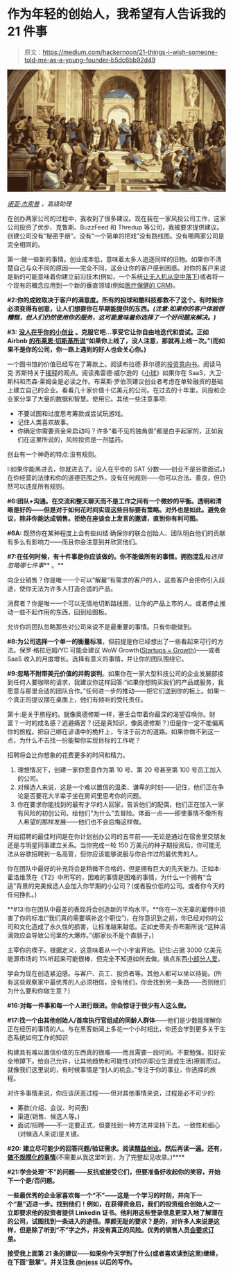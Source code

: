 # 作为年轻的创始人，我希望有人告诉我的 21 件事

> 原文：<https://medium.com/hackernoon/21-things-i-wish-someone-told-me-as-a-young-founder-b5dc6bb92d49>

![](img/daab2d5c39277917da535a71fb77f196.png)

[*诺亚·杰索普*](https://twitter.com/njess?lang=en) *，高级助理*

在创办两家公司的过程中，我收到了很多建议。现在我在一家风投公司工作，这家公司投资了优步、克鲁斯、BuzzFeed 和 Thredup 等公司，我被要求提供建议。创建公司没有“秘密手册”。没有“一个简单的把戏”没有路线图。没有哪两家公司是完全相同的。

第一:做一些新的事情。创业成本低，意味着太多人追逐同样的旧物。如果你不清楚自己与众不同的原因——完全不同，这会让你的客户感到困惑。对你的客户来说是新的可能意味着你建立前沿技术(例如，一个系统[让无人机从空中落下](https://techcrunch.com/2017/07/20/skysafe/))或者将一个现有的概念应用到一个新的垂直领域(例如[医疗保健的 CRM](https://venturebeat.com/2013/10/16/gordon-ritter-veeva-systems-is-the-next-salesforce/))。

**#2:你的成败取决于客户的满意度。所有的投球和酷科技都救不了这个。有时候你必须变得有创意，让人们想要你在早期能提供的东西。*(注意:如果你的客户体验很糟糕，但人们仍然使用你的服务，这可能意味着你选择了一个好问题来解决。)***

**#3:** [**没人在乎你的小创业**](http://www.businessinsider.com/no-one-cares-about-your-stupid-little-startup-2009-12) **。克服它吧…享受它让你自由地迭代和尝试。正如 Airbnb [的布莱恩·切斯基所说](https://twitter.com/bchesky/status/312438036929576962)“如果你上线了，没人注意，那就再上线一次。”(而如果不是你的公司，你一路上遇到的好人也会关心你。)**

一个图书馆的价值已经写在了筹款上。阅读布拉德·菲尔德的[投资意向书](https://feld.com/archives/2005/08/term-sheet-series-wrap-up.html)。阅读马克·苏斯特关于[稀释](https://bothsidesofthetable.com/understanding-how-dilution-affects-you-at-a-startup-4fb4cd29ad5c)的观点。阅读弗雷德·威尔逊的《[小球](http://avc.com/2016/05/small-ball/)》如果你在 SaaS，大卫·斯科和杰森·莱姆金是必读之作。布莱斯·罗伯茨建议创业者考虑在单轮融资的基础上建立自己的企业。看看几十家价值十亿美元的公司。在过去的十年里，风投和企业家分享了大量的数据和智慧。使用它。其他一些注意事项:

*   不要试图和过度思考筹款或尝试玩游戏。
*   记住人类喜欢故事。
*   你确定你需要资金来启动吗？许多“看不见的独角兽”都是白手起家的，正如我们在这里所说的，风险投资是一剂猛药。

创业有一个神奇的特点:没有规则。

I:如果你能黑进去，你就进去了。没人在乎你的 SAT 分数——创业不是谷歌面试。)在你经营的法律和你的道德范围之外，没有任何规则——你可以合法、善良，但仍然可以违反所有规则。

**#6:团队+沟通。在交流和整天聊天而不是工作之间有一个微妙的平衡。透明和清晰是好的——但是对于如何花时间实现这些目标要有策略。对外也是如此。避免会议，除非你能达成销售。拒绝在座谈会上发言的邀请，直到你有利可图。**

**#6A:** 既然你在某种程度上会有些纠结:确保你的联合创始人、团队明白他们的贡献有多么有影响力——而且你会注意到并欣赏他们。

**#7:在任何时候，有十件事是你应该做的。你不能做所有的事情。拥抱混乱**和*选择忽略哪七件事*** 。**

向企业销售？你是唯一一个可以“解雇”有需求的客户的人，这些客户会把你引入歧途，使你无法为许多人打造合适的产品。

消费者？你是唯一一个可以无情地切断路线图，让你的产品上市的人。或者停止推动一些不起作用的东西，回到绘图板。

允许你的团队忽略那些对公司来说不是最重要的事情。只有你能做到。

**#8:为公司选择一个单一的衡量标准**，但前提是你已经想出了一些看起来可行的方法。保罗·格拉厄姆/YC 可能会建议 WoW Growth([Startups = Growth)](http://www.paulgraham.com/growth.html)——或者 SaaS 收入的月度增长。选择有意义的事情，并让你的团队围绕它。

**#9:忽略不附带美元价值的并购谈判**。如果你在一家大型科技公司的企业发展部接到任何人要咖啡的请求，我建议你这样回答:“如果你想购买我们的产品或服务，我愿意与那里合适的团队合作。”任何进一步的推动——把它们送到你的板上。如果一个真正的提议摆在桌面上，他们有倾听的受托责任。

第十:是关于旅程的。就像奥德修斯一样，塞壬会带着你最深的渴望召唤你。财富？一时的成名感？逃避痛苦？(还是真知识，像奥德修斯？)但是你一定不能偏离你的旅程。把自己绑在谚语中的桅杆上，专注于前方的道路。如果你做不到这一点，为什么不去找一份能帮你实现目标的工作呢？

招聘将会比你想象的花费更多的时间和精力。

1.  理想情况下，创建一家你愿意作为第 10 号、第 20 号甚至第 100 号员工加入的公司。
2.  对候选人来说，这是一个难以置信的温柔、谦卑的时刻——记住，他们正在争论是否要花大半辈子坐在房间里思考你的问题。
3.  你在要求你能找到的最有才华的人回家，告诉他们的配偶，他们正在加入一家有风险的初创公司。给他们“为什么”去冒险。体面一点——即使事情不像所有人希望的那样发展——他们也不会后悔这样做。

开始招聘的最佳时间是在你计划创办公司的五年前——无论是通过在宿舍里交朋友还是与明星同事建立关系。当你完成一轮 150 万美元的种子期投资后，你可能无法从谷歌招聘到一名高管，但你应该能够说服与你合作过的最优秀的人。

你在团队中最好的补充将会是稍微不合格的，但是拥有巨大的先天能力。正如本·霍洛维茨在《T2》中所写的，困难的事情是困难的事情，为什么一个拥有“合适”背景的完美候选人会加入你早期的小公司？(或者股价低的公司。或者你今天的任何挣扎。)

**#13:你在团队中最差的表现将会创造新的平均水平。**你在一次无辜的雇佣中损害了你的标准(“我们真的需要填补这个职位”)，在你意识到之前，你已经对你的公司和文化造成了永久性的损害，让标准越来越低。正如史蒂夫·乔布斯所说:“这种涓滴效应会导致公司里的大爆炸。”(那家伙不是个直肠子。)

主宰你的楔子。根据定义，这意味着从一个小宇宙开始。记住:占据 3000 亿美元能源市场的 1%听起来可能很棒，但完全不知道如何去做。搞点东西[小部分人爱](/swlh/graham-for-the-lazy-51a170dacc86)。

学会为现在创造紧迫感。与客户、员工、投资者等。其他人都可以坐以待毙。(所有这些观察家中最优秀的人必须相信，没有他们，你会找到另一条路——否则他们为什么要和你做生意？)

**#16:对每一件事和每一个人进行跟进。你会惊讶于很少有人这么做。**

**#17:找一个由其他创始人/首席执行官组成的同龄人群体**——他们是少数能理解你正在经历的事情的人。与在黑客新闻上多花一个小时相比，你还会学到更多关于生态系统如何工作的知识

构建具有难以置信价值的东西真的很难——而且需要一段时间。不要勉强。扣好安全带蹲下。给自己允许，让其他趋势和可能性(对你的职业生涯或生活)擦肩而过。就像我们这里说的，有时候事情是“别人的机会。”专注于你的事业，你选择的旅程。

对许多事情来说，你应该厌恶过程——但对其他事情来说，过程是必不可少的:

*   筹款(介绍、会议、时间表)
*   渠道(销售、候选人等。)
*   面试/招聘——不一定要正式，但要找到一种方法并坚持下去。一致性和细心(对候选人来说)是关键。

**#20:** **建立尽可能少的回答问题/验证需求。**阅读[精益创业](https://www.amazon.com/Lean-Startup-Entrepreneurs-Continuous-Innovation/dp/0307887898)。然后再读一遍。还有，**[做不规模化的事情](http://paulgraham.com/ds.html)**(不需要从我这里听到，为了完整起见收录。)****

******#21:学会处理“不”的问题**——反抗或接受它们，但要准备好收起你的笑容，开始下一个是/否问题。****

****一些最优秀的企业家喜欢每一个“不”——这是一个学习的时刻，并向下一个“是”迈进一步。找到他们！例如，在获得资金后，我们的投资组合创始人之一立即要求他的投资者提供 Linkedin 证书。他利用这些登录信息更深入地了解潜在的公司，试图找到一条进入的途径。厚颜无耻的要求？是的，对许多人来说是这样，但是除了听到“不”字之外，并没有真正的风险。优秀的销售人员[会要求订单](https://www.forbes.com/sites/bradsvrluga/2013/03/11/askfortheorder/#1b0e889a4422)。****

****接受我上面第 21 条的建议——如果你今天学到了什么(或者喜欢读到这里)**继续，在下面“鼓掌”**。并关注我 [@njess](https://twitter.com/njess) 以后的写作。****